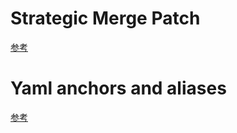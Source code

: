 # Strategic Merge Patch

[参考](https://github.com/kubernetes/community/blob/master/contributors/devel/sig-api-machinery/strategic-merge-patch.md)

# Yaml anchors and aliases

[参考](https://support.atlassian.com/bitbucket-cloud/docs/yaml-anchors/)
